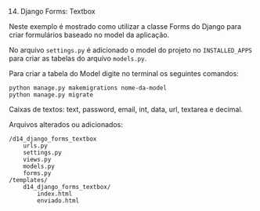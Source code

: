 14. Django Forms: Textbox

Neste exemplo é mostrado como utilizar a classe Forms do Django para criar formulários baseado no model da aplicação.

No arquivo `settings.py` é adicionado o model do projeto no `INSTALLED_APPS` para criar as tabelas do arquivo `models.py`.

Para criar a tabela do Model digite no terminal os seguintes comandos:

    python manage.py makemigrations nome-da-model
    python manage.py migrate

Caixas de textos: text, password, email, int, data, url, textarea e decimal.

Arquivos alterados ou adicionados:

    /d14_django_forms_textbox
        urls.py
        settings.py
        views.py
        models.py
        forms.py
    /templates/
        d14_django_forms_textbox/
            index.html
            enviado.html